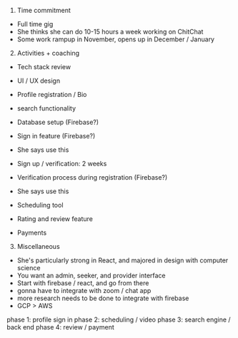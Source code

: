 1) Time commitment
- Full time gig
- She thinks she can do 10-15 hours a week working on ChitChat
- Some work rampup in November, opens up in December / January

2) Activities + coaching

- Tech stack review

- UI / UX design

- Profile registration / Bio

- search functionality

- Database setup (Firebase?)

- Sign in feature (Firebase?)
- She says use this
- Sign up / verification: 2 weeks

- Verification process during registration (Firebase?)
- She says use this

- Scheduling tool

- Rating and review feature

- Payments

3) Miscellaneous
- She's particularly strong in React, and majored in design with computer science
- You want an admin, seeker, and provider interface
- Start with firebase / react, and go from there
- gonna have to integrate with zoom / chat app
- more research needs to be done to integrate with firebase
- GCP > AWS

phase 1: profile sign in
phase 2: scheduling / video
phase 3: search engine / back end
phase 4: review / payment